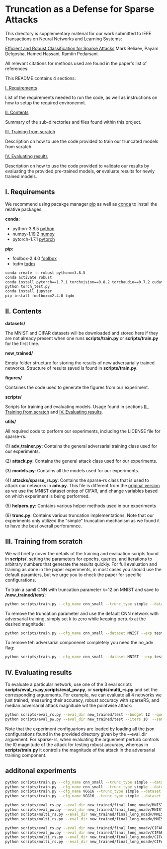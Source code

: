 # Truncation as a Defense for Sparse Attacks
This directory is supplementary material for our work submitted to IEEE Transactions on Neural Networks and Learning Systems:

[Efficient and Robust Classification for Sparse Attacks](google.com) Mark Beliaev, Payam Delgosha, Hamed Hassani, Ramtin Pedarsani.

All relevant citations for methods used are found in the paper's list of references.

This README contains 4 sections:

[I. Requirements](#i.-requirements)

List of the requirements needed to run the code, as well as instructions on how to setup the required environemnt.

[II. Contents](#ii.-contents)

Summary of the sub-directories and files found within this project.

[III. Training from scratch](#iii.-training-from-scratch)

Description on how to use the code provided to train our truncated models from scratch.

[IV. Evaluating results](#iv.-evaluating-results)

Description on how to use the code provided to validate our results by evaluating the provided pre-trained models, **or** evaluate results for newly trained models.

## I. Requirements
We recommend using pacakge manager [pip](https://pip.pypa.io/en/stable/) as well as 
[conda](https://www.anaconda.com/products/individual) to install the relative packages:

**conda:**
- python-3.8.5 [python](https://www.python.org/downloads/release/python-385/)
- numpy-1.19.2 [numpy](https://numpy.org/devdocs/release/1.19.2-notes.html)
- pytorch-1.7.1 [pytorch](https://pytorch.org/)

**pip:**
- foolbox-2.4.0 [foolbox](https://foolbox.readthedocs.io/en/v2.4.0/)
- tqdm [tqdm](https://tqdm.github.io/)

```bash
conda create -n robust python==3.8.5
conda activate robust
conda install pytorch==1.7.1 torchvision==0.8.2 torchaudio==0.7.2 cudatoolkit=11.0 -c pytorch
python torch_test.py
conda install jupyter
pip install foolbox==2.4.0 tqdm
```

## II. Contents

**datasets/**

The MNIST and CIFAR datasets will be downloaded and stored here if they are not already present when one runs **scripts/train.py** or **scripts/train.py** for the first time. 

**new_trained/**

Empty folder structure for storing the results of new adversarially trained networks. Structure of results saved is found in **scripts/train.py**. 

**figures/**

Containes the code used to generate the figures from our experiment.

**scripts/**

Scripts for training and evaluating models. Usage found in sections [III. Training from scratch](#iii.-training-from-scratch) and [IV. Evaluating results](#iv.-evaluating-results).

**utils/**

All required code to perform our experiments, including the LICENSE file for sparse-rs.

(1) **adv_trainer.py**: Contains the general adversarial training class used for our experiments.  

(2) **attack.py**: Contains the general attack class used for our experiments.  

(3) **models.py**: Contains all the models used for our experiments.

(4) **attacks/sparse_rs.py**: Contains the sparse-rs class that is used to attack our networks in **adv.py**. This file is different from the [original version](https://github.com/fra31/sparse-rs/blob/master/rs_attacks.py) as we use the MNIST dataset ontop of CIFAR, and change variables based on which experiment is being performed. 

(5) **helpers.py**: Contains various helper methods used in our experiments 

(6) **trunc.py**: Contains various truncation implementations. Note that our experiments only utilized the "simple" truncation mechanism as we found it to have the best overall perforamnce. 

## III. Training from scratch

We will briefly cover the details of the training and evaluation scripts found in **scripts/**, setting the parameters for epochs, queries, and iterations to arbitrary numbers that generate the results quickly. For full evaluation and training as done in the paper experiments, in most cases you should use the default paramters, but we urge you to check the paper for specific configurations.

To train a samll CNN with truncation parameter k=12 on MNIST and save to **/new_trained/test/**:

```bash
python scripts/train.py --cfg_name cnn_small --trunc_type simple --dataset MNIST --exp test --k 12 --perturb 12 --seed 0 --epochs 2 --queries 10 --iters 2 
```

To remove the truncation parameter and use the default CNN network with adversarial training, simply set k to zero while keeping perturb at the desired magnitude:

```bash
python scripts/train.py --cfg_name cnn_small --dataset MNIST --exp test --k 0 =- --seed 0 --epochs 2 --queries 10 --iters 2 
```

To remove teh adversarial componenet completely you need the no_adv flag:

```bash
python scripts/train.py --cfg_name cnn_small --dataset MNIST --exp test --k 0 --no_adv --seed 0 --epochs 2 --queries 10 --iters 2 
```

## IV. Evaluating results

To evaluate a particular network, use one of the 3 eval scripts **scripts/eval_rs.py**,**scripts/eval_pw.py**, or **scripts/multi_rs.py** and set the corresponding arguements. For example, we can evaluate all 4 networks we just trained, measuring their accuracy, robust accuracy with sparseRS, and median adversarial attack magnitude wit the pointwise attack:

```bash
python scripts/eval_rs.py --eval_dir new_trained/test --budget 12 --queries 500 --restarts 1 
python scripts/eval_pw.py --eval_dir new_trained/test --iters 10  --sampels 100 

```

Note that the experiment configuarions are loaded by loading all the json configurations found in the provided directory given by the --eval_dir arguement. For sparse-rs, when evaluating the arguement perturb controls the l0 magnitude of the attack for testing robust accuracy, whereas in **scripts/train.py** it controlls the magnitude of the attack in the adversarial training component. 

## additonal experiments
```bash
python scripts/train.py --cfg_name cnn_small --trunc_type simple --dataset MNIST --exp final_long_noadv --k 12 --no_adv --seed 0 --epochs 100 --queries 500 
python scripts/train.py --cfg_name cnn_small --trunc_type simple --dataset MNIST --exp final_long_noadv --k 50 --no_adv --seed 0 --epochs 100 --queries 500 
python scripts/train.py --cfg_name VGG16 --trunc_type simple --dataset CIFAR --exp final_long_noadv --k 12 --no_adv --seed 0 --epochs 100 --queries 500 --bs 128 --lr 0.1 
python scripts/train.py --cfg_name VGG16 --trunc_type simple --dataset CIFAR --exp final_long_noadv --k 50 --no_adv --seed 0 --epochs 100 --queries 500 --bs 128 --lr 0.1 

python scripts/eval_rs.py --eval_dir new_trained/final_long_noadv/MNIST --beta 1 --device cuda:3
python scripts/eval_pw.py --eval_dir new_trained/final_long_noadv/MNIST --device cuda:3
python scripts/multi_rs.py --eval_dir new_trained/final_long_noadv/MNIST --beta 1 --device cuda:3 --log_name multi_1.txt
python scripts/multi_rs.py --eval_dir new_trained/final_long_noadv/MNIST --beta 100 --device cuda:3 --log_name multi_100.txt

python scripts/eval_rs.py --eval_dir new_trained/final_long_noadv/CIFAR --beta 1 --device cuda:3
python scripts/eval_pw.py --eval_dir new_trained/final_long_noadv/CIFAR --device cuda:3
python scripts/multi_rs.py --eval_dir new_trained/final_long_noadv/CIFAR --beta 1 --device cuda:3 --log_name multi_1.txt
python scripts/multi_rs.py --eval_dir new_trained/final_long_noadv/CIFAR --beta 100 --device cuda:3 --log_name multi_100.txt
```